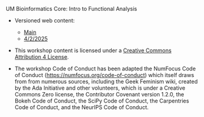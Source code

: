UM Bioinformatics Core: Intro to Functional Analysis 

* Versioned web content:
  
  - [Main](https://umich-brcf-bioinf.github.io/workshop-intro-functional-analysis/main/html/)
  - [4/2/2025](https://umich-brcf-bioinf.github.io/workshop-intro-functional-analysis/2025-04-02/html/)

* This workshop content is licensed under a 
  [Creative Commons Attribution 4 License](https://creativecommons.org/licenses/by/4.0/).
* The workshop Code of Conduct has been adapted the NumFocus Code of Conduct 
  (https://numfocus.org/code-of-conduct) which itself draws from from numerous 
  sources, including the Geek Feminism wiki, created by the Ada Initiative and 
  other volunteers, which is under a Creative Commons Zero license, the 
  Contributor Covenant version 1.2.0, the Bokeh Code of Conduct, the SciPy Code 
  of Conduct, the Carpentries Code of Conduct, and the NeurIPS Code of Conduct.




